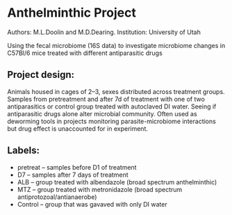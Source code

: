 # Anthelminthic Project
Authors: M.L.Doolin and M.D.Dearing.
Institution: University of Utah

Using the fecal microbiome (16S data) to investigate microbiome changes in C57Bl/6 mice treated with different antiparasitic drugs

## Project design:
Animals housed in cages of 2–3, sexes distributed across treatment groups. Samples from pretreatment and after 7d of treatment with one of two antiparasitics or control group treated with autoclaved DI water. Seeing if antiparasitic drugs alone alter microbial community. Often used as deworming tools in projects monitoring parasite-microbiome interactions but drug effect is unaccounted for in experiment. 

## Labels:
- pretreat – samples before D1 of treatment
- D7 – samples after 7 days of treatment
- ALB – group treated with albendazole (broad spectrum anthelminthic)
- MTZ – group treated with metronidazole (broad spectrum antiprotozoal/antianaerobe)
- Control – group that was gavaved with only DI water
